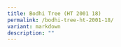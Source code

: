 ```yaml
---
title: Bodhi Tree (HT 2001 18)
permalink: /bodhi-tree-ht-2001-18/
variant: markdown
description: ""
---
```

